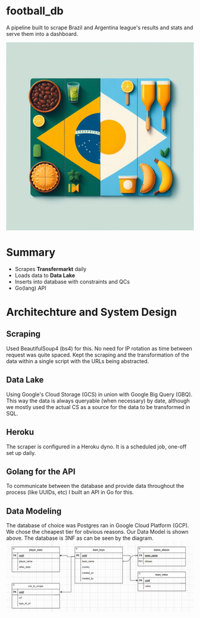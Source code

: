 # **football_db**
A pipeline built to scrape Brazil and Argentina league's results and stats and serve them into a dashboard.

![logo](logo.jfif "Logo")

# **Summary**
- Scrapes **Transfermarkt** daily
- Loads data to **Data Lake**
- Inserts into database with constraints and QCs
- Go(lang) API

# **Architechture and System Design**

## **Scraping**
Used BeautifulSoup4 (bs4) for this. 
No need for IP rotation as time between request was quite spaced. 
Kept the scraping and the transformation of the data within a single script with the URLs being abstracted.

## **Data Lake**
Using Google's Cloud Storage (GCS) in union with Google Big Query (GBQ). This way the data is always queryable (when necessary) by date, although
we mostly used the actual CS as a source for the data to be transformed in SQL.

## **Heroku**
The scraper is configured in a Heroku dyno. It is a scheduled job, one-off set up daily.

## **Golang for the API**
To communicate between the database and provide data throughout the process (like UUIDs, etc) I built
an API in Go for this.

## **Data Modeling**
The database of choice was Postgres ran in Google Cloud Platform (GCP). We chose the cheapest tier for obvious reasons.
Our Data Model is shown above. The database is 3NF as can be seen by the diagram.
![main_db](main_db.PNG "Main Model")